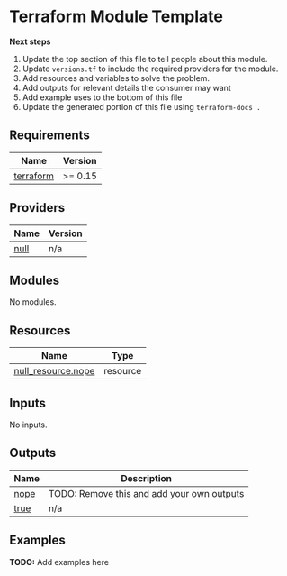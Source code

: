 # Terraform Module Template

**Next steps**
1. Update the top section of this file to tell people about this module.
2. Update `versions.tf` to include the required providers for the module.
3. Add resources and variables to solve the problem.
4. Add outputs for relevant details the consumer may want
5. Add example uses to the bottom of this file
6. Update the generated portion of this file using `terraform-docs .`


<!-- BEGIN_TF_DOCS -->
## Requirements

| Name | Version |
|------|---------|
| <a name="requirement_terraform"></a> [terraform](#requirement\_terraform) | >= 0.15 |

## Providers

| Name | Version |
|------|---------|
| <a name="provider_null"></a> [null](#provider\_null) | n/a |

## Modules

No modules.

## Resources

| Name | Type |
|------|------|
| [null_resource.nope](https://registry.terraform.io/providers/hashicorp/null/latest/docs/resources/resource) | resource |

## Inputs

No inputs.

## Outputs

| Name | Description |
|------|-------------|
| <a name="output_nope"></a> [nope](#output\_nope) | TODO: Remove this and add your own outputs |
| <a name="output_true"></a> [true](#output\_true) | n/a |
<!-- END_TF_DOCS -->

## Examples

**TODO:** Add examples here
